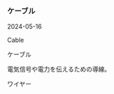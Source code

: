 <article id="ケーブル">

### ケーブル

<p class="st_update_header">2024-05-16</p>
<p class="st_name_header_en">Cable</p>
<p class="st_name_header_jp">ケーブル</p>
<div class="article_explanation">電気信号や電力を伝えるための導線。</div>
<p class="st_name_header_synonyms">ワイヤー</p>
</article>
